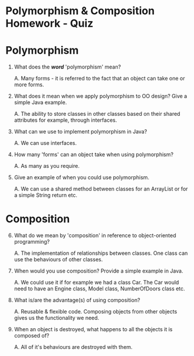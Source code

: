 # Polymorphism & Composition Homework - Quiz

# Polymorphism


1. What does the ___word___ 'polymorphism' mean?

   A. Many forms - it is referred to the fact that an object can take one or more forms.

2. What does it mean when we apply polymorphism to OO design? Give a simple Java example.

   A. The ability to store classes in other classes based on their shared attributes for example, through interfaces.


3. What can we use to implement polymorphism in Java?

    A. We can use interfaces.

4. How many 'forms' can an object take when using polymorphism?

    A. As many as you require.

5. Give an example of when you could use polymorphism.

    A. We can use a shared method between classes for an ArrayList or for a simple String return etc.


# Composition

6. What do we mean by 'composition' in reference to object-oriented programming?

    A. The implementation of relationships between classes. One class can use the behaviours of other classes.


7. When would you use composition? Provide a simple example in Java.

    A. We could use it if for example we had a class Car. The Car would need to have an Engine class, Model class, NumberOfDoors class etc.


8. What is/are the advantage(s) of using composition?

    A. Reusable & flexible code. Composing objects from other objects gives us the functionality we need.

9. When an object is destroyed, what happens to all the objects it is composed of?

    A. All of it's behaviours are destroyed with them.